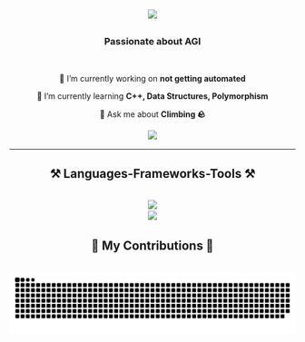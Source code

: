 <h1 align="center">
    <img src="https://readme-typing-svg.herokuapp.com/?font=Righteous&size=35&center=true&vCenter=true&width=500&height=70&duration=4000&lines=Hi+There!+👋;+I'm+Adrien+Baumert!;" />
</h1>

<h3 align="center">Passionate about AGI</h3>

<br/>

<div align="center">
 
 🔭 I’m currently working on **not getting automated**
 
 🌱 I’m currently learning **C++, Data Structures, Polymorphism**

💬 Ask me about **Climbing 🪨**

 </div>

<div align="center">
  <a align="center" href="https://www.linkedin.com/in/adrienbaumert/" target="_blank">
    <img src="https://img.shields.io/badge/LinkedIn-0077B5?style=for-the-badge&logo=linkedin&logoColor=white" target="_blank" />
  </a>
</div>
  
</div>

 <hr/>
 
<h2 align="center">⚒️ Languages-Frameworks-Tools ⚒️</h2>
<br/>
<div align="center">
    <img src="https://skillicons.dev/icons?i=python,cpp,java,javascript,php" /><br>
    <img src="https://skillicons.dev/icons?i=jetbrains,flask,html,css,vscode,github,aws,tailwind,git,linux" />
</div>
<div align="center">
  <h2>🐍 My Contributions 🐍</h2>
  <br>
  <img alt="snake eating my contributions" src="https://raw.githubusercontent.com/adrienbaumert/adrienbaumert/output/github-contribution-grid-snake.svg" />
  
  <br/><br/><br/>
</div>
